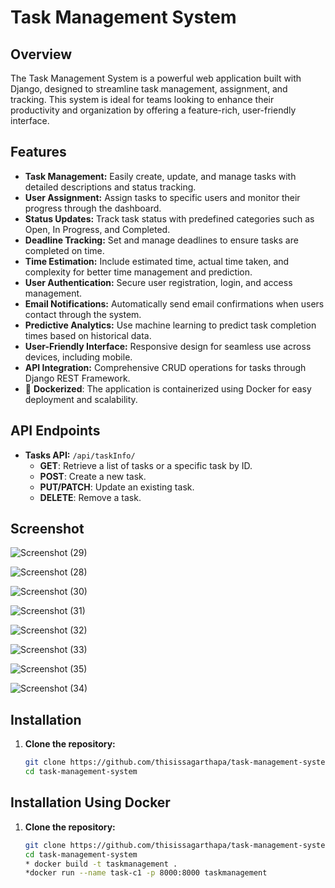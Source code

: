 # Task Management System

## Overview

The Task Management System is a powerful web application built with Django, designed to streamline task management, assignment, and tracking. This system is ideal for teams looking to enhance their productivity and organization by offering a feature-rich, user-friendly interface.

## Features

- **Task Management:** Easily create, update, and manage tasks with detailed descriptions and status tracking.
- **User Assignment:** Assign tasks to specific users and monitor their progress through the dashboard.
- **Status Updates:** Track task status with predefined categories such as Open, In Progress, and Completed.
- **Deadline Tracking:** Set and manage deadlines to ensure tasks are completed on time.
- **Time Estimation:** Include estimated time, actual time taken, and complexity for better time management and prediction.
- **User Authentication:** Secure user registration, login, and access management.
- **Email Notifications:** Automatically send email confirmations when users contact through the system.
- **Predictive Analytics:** Use machine learning to predict task completion times based on historical data.
- **User-Friendly Interface:** Responsive design for seamless use across devices, including mobile.
- **API Integration:** Comprehensive CRUD operations for tasks through Django REST Framework.
- 🐳 **Dockerized**: The application is containerized using Docker for easy deployment and scalability.


## API Endpoints

- **Tasks API:** `/api/taskInfo/`
  - **GET**: Retrieve a list of tasks or a specific task by ID.
  - **POST**: Create a new task.
  - **PUT/PATCH**: Update an existing task.
  - **DELETE**: Remove a task.

## Screenshot
![Screenshot (29)](https://github.com/user-attachments/assets/94b5af67-f3ec-4c66-87b5-2b95d58851c6)

![Screenshot (28)](https://github.com/user-attachments/assets/8d04565a-e153-41c8-871b-1ba93ba64c4e)

![Screenshot (30)](https://github.com/user-attachments/assets/7d6f68e8-cdca-4af2-b8bb-efc84d92b26e)

![Screenshot (31)](https://github.com/user-attachments/assets/7b896174-5799-4731-8a1b-4aacb00f9fcb)

![Screenshot (32)](https://github.com/user-attachments/assets/fc3a3deb-e03e-486c-b194-cee0455b28f1)

![Screenshot (33)](https://github.com/user-attachments/assets/459b20eb-a105-4d28-9112-bb767504ce72)

![Screenshot (35)](https://github.com/user-attachments/assets/2c7bbcaf-cba2-4a19-a540-2f5e5d075a96)

![Screenshot (34)](https://github.com/user-attachments/assets/f6733516-ac56-4ea4-98f6-4eef49e7f0e5)


## Installation

1. **Clone the repository:**

   ```bash
   git clone https://github.com/thisissagarthapa/task-management-system.git
   cd task-management-system


## Installation Using Docker
1. **Clone the repository:**

   ```bash
   git clone https://github.com/thisissagarthapa/task-management-system.git
   cd task-management-system
   * docker build -t taskmanagement .
   *docker run --name task-c1 -p 8000:8000 taskmanagement


